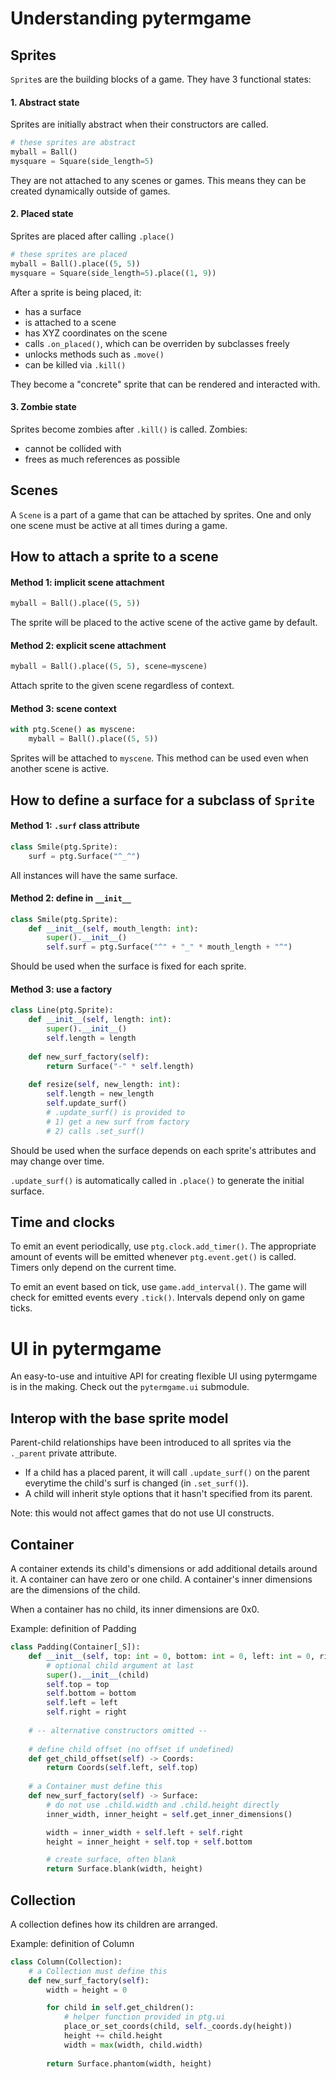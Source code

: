# Understanding pytermgame

## Sprites

`Sprite`s are the building blocks of a game. They have 3 functional states:

#### 1. Abstract state

Sprites are initially abstract when their constructors are called.

```python
# these sprites are abstract
myball = Ball()
mysquare = Square(side_length=5)
```

They are not attached to any scenes or games. This means they can be created dynamically outside of games.

#### 2. Placed state
Sprites are placed after calling `.place()`

```python
# these sprites are placed
myball = Ball().place((5, 5))
mysquare = Square(side_length=5).place((1, 9))
```
After a sprite is being placed, it:
* has a surface
* is attached to a scene
* has XYZ coordinates on the scene
* calls `.on_placed()`, which can be overriden by subclasses freely
* unlocks methods such as `.move()`
* can be killed via `.kill()`

They become a "concrete" sprite that can be rendered and interacted with.

#### 3. Zombie state

Sprites become zombies after `.kill()` is called. Zombies:
* cannot be collided with
* frees as much references as possible

## Scenes

A `Scene` is a part of a game that can be attached by sprites. One and only one scene must be active at all times during a game.

## How to attach a sprite to a scene

#### Method 1: implicit scene attachment
```python
myball = Ball().place((5, 5))
```
The sprite will be placed to the active scene of the active game by default.

#### Method 2: explicit scene attachment
```python
myball = Ball().place((5, 5), scene=myscene)
```
Attach sprite to the given scene regardless of context.

#### Method 3: scene context
```python
with ptg.Scene() as myscene:
    myball = Ball().place((5, 5))
```
Sprites will be attached to `myscene`. This method can be used even when another scene is active.

## How to define a surface for a subclass of `Sprite`

#### Method 1: `.surf` class attribute
```python
class Smile(ptg.Sprite):
    surf = ptg.Surface("^_^")
```
All instances will have the same surface.

#### Method 2: define in `__init__`
```python
class Smile(ptg.Sprite):
    def __init__(self, mouth_length: int):
        super().__init__()
        self.surf = ptg.Surface("^" + "_" * mouth_length + "^")
```
Should be used when the surface is fixed for each sprite.

#### Method 3: use a factory
```python
class Line(ptg.Sprite):
    def __init__(self, length: int):
        super().__init__()
        self.length = length
    
    def new_surf_factory(self):
        return Surface("-" * self.length)
    
    def resize(self, new_length: int):
        self.length = new_length
        self.update_surf()
        # .update_surf() is provided to
        # 1) get a new surf from factory
        # 2) calls .set_surf()
```
Should be used when the surface depends on each sprite's attributes and may change over time.

`.update_surf()` is automatically called in `.place()` to generate the initial surface.

## Time and clocks

To emit an event periodically, use `ptg.clock.add_timer()`. The appropriate amount of events will be emitted whenever `ptg.event.get()` is called. Timers only depend on the current time.

To emit an event based on tick, use `game.add_interval()`. The game will check for emitted events every `.tick()`. Intervals depend only on game ticks.

# UI in pytermgame

An easy-to-use and intuitive API for creating flexible UI using pytermgame is in the making. Check out the `pytermgame.ui` submodule.

## Interop with the base sprite model

Parent-child relationships have been introduced to all sprites via the `._parent` private attribute.
* If a child has a placed parent, it will call `.update_surf()` on the parent everytime the child's surf is changed (in `.set_surf()`).
* A child will inherit style options that it hasn't specified from its parent.

Note: this would not affect games that do not use UI constructs.

## Container

A container extends its child's dimensions or add additional details around it. A container can have zero or one child. A container's inner dimensions are the dimensions of the child.

When a container has no child, its inner dimensions are 0x0.

Example: definition of Padding
```python
class Padding(Container[_S]):
    def __init__(self, top: int = 0, bottom: int = 0, left: int = 0, right: int = 0, child: _S | None = None):
        # optional child argument at last
        super().__init__(child)
        self.top = top
        self.bottom = bottom
        self.left = left
        self.right = right
    
    # -- alternative constructors omitted --
    
    # define child offset (no offset if undefined)
    def get_child_offset(self) -> Coords:
        return Coords(self.left, self.top)
    
    # a Container must define this
    def new_surf_factory(self) -> Surface:
        # do not use .child.width and .child.height directly
        inner_width, inner_height = self.get_inner_dimensions()

        width = inner_width + self.left + self.right
        height = inner_height + self.top + self.bottom

        # create surface, often blank
        return Surface.blank(width, height)
```

## Collection

A collection defines how its children are arranged.

Example: definition of Column
```python
class Column(Collection):
    # a Collection must define this
    def new_surf_factory(self):
        width = height = 0

        for child in self.get_children():
            # helper function provided in ptg.ui
            place_or_set_coords(child, self._coords.dy(height))
            height += child.height
            width = max(width, child.width)
        
        return Surface.phantom(width, height)
```
